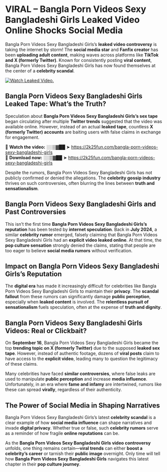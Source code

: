 # VIRAL – Bangla Porn Videos Sexy Bangladeshi Girls Leaked Video Online Shocks Social Media 

Bangla Porn Videos Sexy Bangladeshi Girls’s **leaked video controversy** is taking the internet by storm! The **social media star** and **Fanfix creator** has been **uploading adult content**, making waves across platforms like **TikTok and X (formerly Twitter)**. Known for consistently posting **viral content**, Bangla Porn Videos Sexy Bangladeshi Girls has now found themselves at the center of a **celebrity scandal**.  

[![Watch Leaked Video.](https://miro.medium.com/v2/resize:fit:828/format:webp/1*cilzJN44JGOrTw9NJCrNHA.gif "Watch Leaked Video")](https://2k25fun.com/bangla-porn-videos-sexy-bangladeshi-girls)

## **Bangla Porn Videos Sexy Bangladeshi Girls Leaked Tape: What’s the Truth?**  
Speculation about **Bangla Porn Videos Sexy Bangladeshi Girls’s sex tape** began circulating after multiple **Twitter trends** suggested that the video was available online. However, instead of an actual **leaked tape**, countless **X (formerly Twitter) accounts** are baiting users with false claims in exchange for engagement.  

🔹 **Watch the video:** ░░▒▓██ ➤ https://2k25fun.com/bangla-porn-videos-sexy-bangladeshi-girls  
🔹 **Download now:** ░░▒▓██ ➤ https://2k25fun.com/bangla-porn-videos-sexy-bangladeshi-girls  

Despite the rumors, Bangla Porn Videos Sexy Bangladeshi Girls has not publicly confirmed or denied the allegations. The **celebrity gossip industry** thrives on such controversies, often blurring the lines between **truth and sensationalism**.  

## **Bangla Porn Videos Sexy Bangladeshi Girls and Past Controversies**  
This isn’t the first time **Bangla Porn Videos Sexy Bangladeshi Girls’s reputation** has been tested by **internet speculation**. Back in **July 2024**, a similar **celebrity rumor** emerged, falsely claiming that Bangla Porn Videos Sexy Bangladeshi Girls had an **explicit video leaked online**. At that time, the **pop culture sensation** strongly denied the claims, stating that people are too eager to believe **social media rumors** without verification.  

## **Impact on Bangla Porn Videos Sexy Bangladeshi Girls’s Reputation**  
The **digital era** has made it increasingly difficult for celebrities like Bangla Porn Videos Sexy Bangladeshi Girls to maintain their **privacy**. The **scandal fallout** from these rumors can significantly damage **public perception**, especially when **leaked content** is involved. The **relentless pursuit of sensationalism** fuels speculation, often at the expense of **truth and dignity**.  

## **Bangla Porn Videos Sexy Bangladeshi Girls Videos: Real or Clickbait?**  
On **September 16**, Bangla Porn Videos Sexy Bangladeshi Girls became the top **trending topic on X (formerly Twitter)** due to the supposed **leaked sex tape**. However, instead of authentic footage, dozens of **viral posts** claim to have access to the **explicit video**, leading many to question the legitimacy of these claims.  

Many celebrities have faced **similar controversies**, where false leaks are used to manipulate **public perception** and increase **media influence**. Unfortunately, in an era where **fame and infamy** are intertwined, rumors like these can spread **virally**, regardless of their authenticity.  

## **The Power of Social Media in Shaping Narratives**  
Bangla Porn Videos Sexy Bangladeshi Girls’s latest **celebrity scandal** is a clear example of how **social media influence** can shape narratives and invade **digital privacy**. Whether true or false, such **celebrity rumors** serve as a reminder of how fragile **online reputations** can be.  

As the **Bangla Porn Videos Sexy Bangladeshi Girls video controversy** unfolds, one thing remains certain—**viral trends** can either **boost a celebrity’s career** or tarnish their **public image** overnight. Only time will tell how **Bangla Porn Videos Sexy Bangladeshi Girls** navigates this latest chapter in their **pop culture journey**. 
